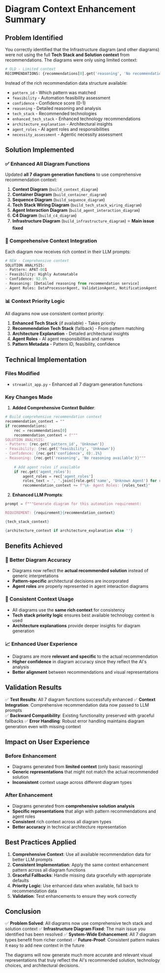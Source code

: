 # Diagram Context Enhancement Summary

## Problem Identified

You correctly identified that the Infrastructure diagram (and other diagrams) were not using the full **Tech Stack and Solution context** from recommendations. The diagrams were only using limited context:

```python
# OLD - Limited context
RECOMMENDATIONS: {recommendations[0].get('reasoning', 'No recommendations available')}
```

Instead of the rich recommendation data structure available:
- `pattern_id` - Which pattern was matched
- `feasibility` - Automation feasibility assessment  
- `confidence` - Confidence score (0-1)
- `reasoning` - Detailed reasoning and analysis
- `tech_stack` - Recommended technologies
- `enhanced_tech_stack` - Enhanced technology recommendations
- `architecture_explanation` - Architectural insights
- `agent_roles` - AI agent roles and responsibilities
- `necessity_assessment` - Agentic necessity assessment

## Solution Implemented

### ✅ Enhanced All Diagram Functions

Updated **all 7 diagram generation functions** to use comprehensive recommendation context:

1. **Context Diagram** (`build_context_diagram`)
2. **Container Diagram** (`build_container_diagram`) 
3. **Sequence Diagram** (`build_sequence_diagram`)
4. **Tech Stack Wiring Diagram** (`build_tech_stack_wiring_diagram`)
5. **Agent Interaction Diagram** (`build_agent_interaction_diagram`)
6. **C4 Diagram** (`build_c4_diagram`)
7. **Infrastructure Diagram** (`build_infrastructure_diagram`) ⭐ **Main issue fixed**

### 🔧 Comprehensive Context Integration

Each diagram now receives rich context in their LLM prompts:

```python
# NEW - Comprehensive context
SOLUTION ANALYSIS:
- Pattern: APAT-001
- Feasibility: Highly Automatable  
- Confidence: 92.0%
- Reasoning: [Detailed reasoning from recommendation service]
- Agent Roles: DataProcessorAgent, ValidationAgent, NotificationAgent
```

### 📊 Context Priority Logic

All diagrams now use consistent context priority:
1. **Enhanced Tech Stack** (if available) - Takes priority
2. **Recommendation Tech Stack** (fallback) - From pattern matching
3. **Architecture Explanation** - Detailed architectural insights
4. **Agent Roles** - AI agent responsibilities and names
5. **Pattern Metadata** - Pattern ID, feasibility, confidence

## Technical Implementation

### Files Modified
- `streamlit_app.py` - Enhanced all 7 diagram generation functions

### Key Changes Made

1. **Added Comprehensive Context Builder**:
```python
# Build comprehensive recommendation context
recommendation_context = ""
if recommendations:
    rec = recommendations[0]
    recommendation_context = f"""
SOLUTION ANALYSIS:
- Pattern: {rec.get('pattern_id', 'Unknown')}
- Feasibility: {rec.get('feasibility', 'Unknown')}
- Confidence: {rec.get('confidence', 0):.1%}
- Reasoning: {rec.get('reasoning', 'No reasoning available')}"""
    
    # Add agent roles if available
    if rec.get('agent_roles'):
        agent_roles = rec['agent_roles']
        roles_text = ', '.join([role.get('name', 'Unknown Agent') for role in agent_roles])
        recommendation_context += f"\n- Agent Roles: {roles_text}"
```

2. **Enhanced LLM Prompts**:
```python
prompt = f"""Generate diagram for this automation requirement:

REQUIREMENT: {requirement}{recommendation_context}

{tech_stack_context}

{architecture_context if architecture_explanation else ''}
```

## Benefits Achieved

### 🎯 Better Diagram Accuracy
- Diagrams now reflect the **actual recommended solution** instead of generic interpretations
- **Pattern-specific** architectural decisions are incorporated
- **Agent roles** are properly represented in agent interaction diagrams

### 🔧 Consistent Context Usage  
- All diagrams use the **same rich context** for consistency
- **Tech stack priority logic** ensures best available technology context is used
- **Architecture explanations** provide deeper insights for diagram generation

### 📈 Enhanced User Experience
- Diagrams are more **relevant and specific** to the actual recommendation
- **Higher confidence** in diagram accuracy since they reflect the AI's analysis
- **Better alignment** between recommendations and visual representations

## Validation Results

✅ **Test Results**: All 7 diagram functions successfully enhanced
✅ **Context Integration**: Comprehensive recommendation data now passed to LLM prompts  
✅ **Backward Compatibility**: Existing functionality preserved with graceful fallbacks
✅ **Error Handling**: Robust error handling maintains diagram generation even with missing context

## Impact on User Experience

### Before Enhancement
- Diagrams generated from **limited context** (only basic reasoning)
- **Generic representations** that might not match the actual recommended solution
- **Inconsistent** context usage across different diagram types

### After Enhancement  
- Diagrams generated from **comprehensive solution analysis**
- **Specific representations** that align with pattern recommendations and agent roles
- **Consistent** rich context across all diagram types
- **Better accuracy** in technical architecture representation

## Best Practices Applied

1. **Comprehensive Context**: Use all available recommendation data for better LLM prompts
2. **Consistent Implementation**: Apply the same context enhancement pattern across all diagram functions
3. **Graceful Fallbacks**: Handle missing data gracefully with appropriate defaults
4. **Priority Logic**: Use enhanced data when available, fall back to recommendation data
5. **Validation**: Test enhancements to ensure they work correctly

## Conclusion

✅ **Problem Solved**: All diagrams now use comprehensive tech stack and solution context
✅ **Infrastructure Diagram Fixed**: The main issue you identified has been resolved
✅ **System-Wide Enhancement**: All 7 diagram types benefit from richer context
✅ **Future-Proof**: Consistent pattern makes it easy to add new context in the future

The diagrams will now generate much more accurate and relevant visual representations that truly reflect the AI's recommended solution, technology choices, and architectural decisions.